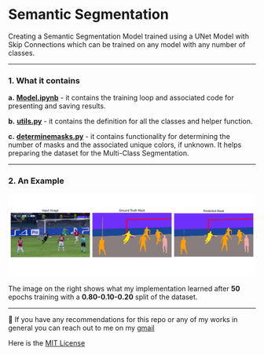 # Semantic Segmentation

Creating a Semantic Segmentation Model trained using a UNet Model with Skip Connections which can be trained on any model with any number of classes.

---

### 1. What it contains

**a.** <u>**Model.ipynb**</u> - it contains the training loop and associated code for presenting and saving results.

**b.** <u>**utils.py**</u> - it contains the definition for all the classes and helper function.

**c.** <u>**determinemasks.py**</u> - it contains functionality for determining the number of masks and the associated unique colors, if unknown. It helps preparing the dataset for the Multi-Class Segmentation.

---
### 2. An Example

![Alt Text](analysis/comparison_7.png)

The image on the right shows what my implementation learned after **50** epochs training with a **0.80-0.10-0.20** split of the dataset.

---

📧 If you have any recommendations for this repo or any of my works in general you can reach out to me on my [gmail](mailto:vanshwhig24@gmail.com)

Here is the [MIT License](LICENSE)
